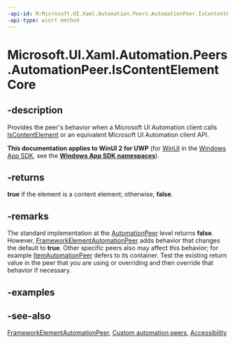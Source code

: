 ```yaml
---
-api-id: M:Microsoft.UI.Xaml.Automation.Peers.AutomationPeer.IsContentElementCore
-api-type: winrt method
---
```


<!-- Method syntax
virtual protected bool IsContentElementCore()
-->

# Microsoft.UI.Xaml.Automation.Peers.AutomationPeer.IsContentElementCore

## -description
Provides the peer's behavior when a Microsoft UI Automation client calls [IsContentElement](automationpeer_iscontentelement_545450603.md) or an equivalent Microsoft UI Automation client API.

**This documentation applies to WinUI 2 for UWP** (for [WinUI](/windows/apps/winui/winui3/) in the [Windows App SDK](/windows/apps/windows-app-sdk/), see the **[Windows App SDK namespaces](/windows/windows-app-sdk/api/winrt/)**).

## -returns
**true** if the element is a content element; otherwise, **false**.

## -remarks
The standard implementation at the [AutomationPeer](automationpeer.md) level returns **false**. However, [FrameworkElementAutomationPeer](frameworkelementautomationpeer.md) adds behavior that changes the default to **true**. Other specific peers also may affect this behavior; for example [ItemAutomationPeer](itemautomationpeer.md) defers to its container. Test the existing return value in the peer that you are using or overriding and then override that behavior if necessary.

## -examples

## -see-also
[FrameworkElementAutomationPeer](frameworkelementautomationpeer.md), [Custom automation peers](/windows/uwp/accessibility/custom-automation-peers), [Accessibility](/windows/uwp/accessibility/accessibility)
